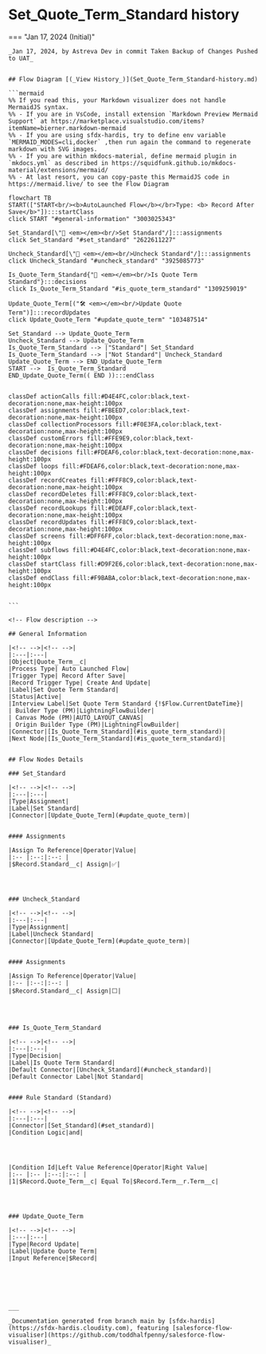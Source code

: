 # Set_Quote_Term_Standard history

<!-- This page has been generated to be viewed with mkdocs-material, you can not view it just as markdown . Activate tab plugin following the doc at https://squidfunk.github.io/mkdocs-material/reference/content-tabs/ -->

=== "Jan 17, 2024 (Initial)"

    _Jan 17, 2024, by Astreva Dev in commit Taken Backup of Changes Pushed to UAT_

    
    ## Flow Diagram [(_View History_)](Set_Quote_Term_Standard-history.md)
    
    ```mermaid
    %% If you read this, your Markdown visualizer does not handle MermaidJS syntax.
    %% - If you are in VsCode, install extension `Markdown Preview Mermaid Support` at https://marketplace.visualstudio.com/items?itemName=bierner.markdown-mermaid
    %% - If you are using sfdx-hardis, try to define env variable `MERMAID_MODES=cli,docker` ,then run again the command to regenerate markdown with SVG images.
    %% - If you are within mkdocs-material, define mermaid plugin in `mkdocs.yml` as described in https://squidfunk.github.io/mkdocs-material/extensions/mermaid/
    %% - At last resort, you can copy-paste this MermaidJS code in https://mermaid.live/ to see the Flow Diagram
    
    flowchart TB
    START(["START<br/><b>AutoLaunched Flow</b></br>Type: <b> Record After Save</b>"]):::startClass
    click START "#general-information" "3003025343"
    
    Set_Standard[\"🟰 <em></em><br/>Set Standard"/]:::assignments
    click Set_Standard "#set_standard" "2622611227"
    
    Uncheck_Standard[\"🟰 <em></em><br/>Uncheck Standard"/]:::assignments
    click Uncheck_Standard "#uncheck_standard" "3925085773"
    
    Is_Quote_Term_Standard{"🔀 <em></em><br/>Is Quote Term Standard"}:::decisions
    click Is_Quote_Term_Standard "#is_quote_term_standard" "1309259019"
    
    Update_Quote_Term[("🛠️ <em></em><br/>Update Quote Term")]:::recordUpdates
    click Update_Quote_Term "#update_quote_term" "103487514"
    
    Set_Standard --> Update_Quote_Term
    Uncheck_Standard --> Update_Quote_Term
    Is_Quote_Term_Standard --> |"Standard"| Set_Standard
    Is_Quote_Term_Standard --> |"Not Standard"| Uncheck_Standard
    Update_Quote_Term --> END_Update_Quote_Term
    START -->  Is_Quote_Term_Standard
    END_Update_Quote_Term(( END )):::endClass
    
    
    classDef actionCalls fill:#D4E4FC,color:black,text-decoration:none,max-height:100px
    classDef assignments fill:#FBEED7,color:black,text-decoration:none,max-height:100px
    classDef collectionProcessors fill:#F0E3FA,color:black,text-decoration:none,max-height:100px
    classDef customErrors fill:#FFE9E9,color:black,text-decoration:none,max-height:100px
    classDef decisions fill:#FDEAF6,color:black,text-decoration:none,max-height:100px
    classDef loops fill:#FDEAF6,color:black,text-decoration:none,max-height:100px
    classDef recordCreates fill:#FFF8C9,color:black,text-decoration:none,max-height:100px
    classDef recordDeletes fill:#FFF8C9,color:black,text-decoration:none,max-height:100px
    classDef recordLookups fill:#EDEAFF,color:black,text-decoration:none,max-height:100px
    classDef recordUpdates fill:#FFF8C9,color:black,text-decoration:none,max-height:100px
    classDef screens fill:#DFF6FF,color:black,text-decoration:none,max-height:100px
    classDef subflows fill:#D4E4FC,color:black,text-decoration:none,max-height:100px
    classDef startClass fill:#D9F2E6,color:black,text-decoration:none,max-height:100px
    classDef endClass fill:#F9BABA,color:black,text-decoration:none,max-height:100px
    
    
    ```
    
    <!-- Flow description -->
    
    ## General Information
    
    |<!-- -->|<!-- -->|
    |:---|:---|
    |Object|Quote_Term__c|
    |Process Type| Auto Launched Flow|
    |Trigger Type| Record After Save|
    |Record Trigger Type| Create And Update|
    |Label|Set Quote Term Standard|
    |Status|Active|
    |Interview Label|Set Quote Term Standard {!$Flow.CurrentDateTime}|
    | Builder Type (PM)|LightningFlowBuilder|
    | Canvas Mode (PM)|AUTO_LAYOUT_CANVAS|
    | Origin Builder Type (PM)|LightningFlowBuilder|
    |Connector|[Is_Quote_Term_Standard](#is_quote_term_standard)|
    |Next Node|[Is_Quote_Term_Standard](#is_quote_term_standard)|
    
    
    ## Flow Nodes Details
    
    ### Set_Standard
    
    |<!-- -->|<!-- -->|
    |:---|:---|
    |Type|Assignment|
    |Label|Set Standard|
    |Connector|[Update_Quote_Term](#update_quote_term)|
    
    
    #### Assignments
    
    |Assign To Reference|Operator|Value|
    |:-- |:--:|:--: |
    |$Record.Standard__c| Assign|✅|
    
    
    
    
    ### Uncheck_Standard
    
    |<!-- -->|<!-- -->|
    |:---|:---|
    |Type|Assignment|
    |Label|Uncheck Standard|
    |Connector|[Update_Quote_Term](#update_quote_term)|
    
    
    #### Assignments
    
    |Assign To Reference|Operator|Value|
    |:-- |:--:|:--: |
    |$Record.Standard__c| Assign|⬜|
    
    
    
    
    ### Is_Quote_Term_Standard
    
    |<!-- -->|<!-- -->|
    |:---|:---|
    |Type|Decision|
    |Label|Is Quote Term Standard|
    |Default Connector|[Uncheck_Standard](#uncheck_standard)|
    |Default Connector Label|Not Standard|
    
    
    #### Rule Standard (Standard)
    
    |<!-- -->|<!-- -->|
    |:---|:---|
    |Connector|[Set_Standard](#set_standard)|
    |Condition Logic|and|
    
    
    
    
    |Condition Id|Left Value Reference|Operator|Right Value|
    |:-- |:-- |:--:|:--: |
    |1|$Record.Quote_Term__c| Equal To|$Record.Term__r.Term__c|
    
    
    
    
    ### Update_Quote_Term
    
    |<!-- -->|<!-- -->|
    |:---|:---|
    |Type|Record Update|
    |Label|Update Quote Term|
    |Input Reference|$Record|
    
    
    
    
    
    
    ___
    
    _Documentation generated from branch main by [sfdx-hardis](https://sfdx-hardis.cloudity.com), featuring [salesforce-flow-visualiser](https://github.com/toddhalfpenny/salesforce-flow-visualiser)_

